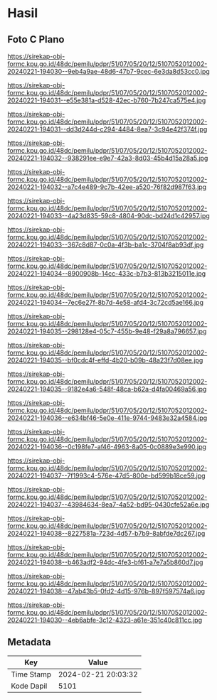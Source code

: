 # Hasil

## Foto C Plano

https://sirekap-obj-formc.kpu.go.id/48dc/pemilu/pdpr/51/07/05/20/12/5107052012002-20240221-194030--9eb4a9ae-48d6-47b7-9cec-6e3da8d53cc0.jpg

https://sirekap-obj-formc.kpu.go.id/48dc/pemilu/pdpr/51/07/05/20/12/5107052012002-20240221-194031--e55e381a-d528-42ec-b760-7b247ca575e4.jpg

https://sirekap-obj-formc.kpu.go.id/48dc/pemilu/pdpr/51/07/05/20/12/5107052012002-20240221-194031--dd3d244d-c294-4484-8ea7-3c94e42f374f.jpg

https://sirekap-obj-formc.kpu.go.id/48dc/pemilu/pdpr/51/07/05/20/12/5107052012002-20240221-194032--938291ee-e9e7-42a3-8d03-45b4d15a28a5.jpg

https://sirekap-obj-formc.kpu.go.id/48dc/pemilu/pdpr/51/07/05/20/12/5107052012002-20240221-194032--a7c4e489-9c7b-42ee-a520-76f82d987f63.jpg

https://sirekap-obj-formc.kpu.go.id/48dc/pemilu/pdpr/51/07/05/20/12/5107052012002-20240221-194033--4a23d835-59c8-4804-90dc-bd24d1c42957.jpg

https://sirekap-obj-formc.kpu.go.id/48dc/pemilu/pdpr/51/07/05/20/12/5107052012002-20240221-194033--367c8d87-0c0a-4f3b-ba1c-3704f8ab93df.jpg

https://sirekap-obj-formc.kpu.go.id/48dc/pemilu/pdpr/51/07/05/20/12/5107052012002-20240221-194034--8900908b-14cc-433c-b7b3-813b3215011e.jpg

https://sirekap-obj-formc.kpu.go.id/48dc/pemilu/pdpr/51/07/05/20/12/5107052012002-20240221-194034--7ec6e27f-8b7d-4e58-afd4-3c72cd5ae166.jpg

https://sirekap-obj-formc.kpu.go.id/48dc/pemilu/pdpr/51/07/05/20/12/5107052012002-20240221-194035--298128e4-05c7-455b-9e48-f29a8a796657.jpg

https://sirekap-obj-formc.kpu.go.id/48dc/pemilu/pdpr/51/07/05/20/12/5107052012002-20240221-194035--bf0cdc4f-effd-4b20-b09b-48a23f7d08ee.jpg

https://sirekap-obj-formc.kpu.go.id/48dc/pemilu/pdpr/51/07/05/20/12/5107052012002-20240221-194035--9182e4a6-548f-48ca-b62a-d4fa00469a56.jpg

https://sirekap-obj-formc.kpu.go.id/48dc/pemilu/pdpr/51/07/05/20/12/5107052012002-20240221-194036--e634bf46-5e0e-411e-9744-9483e32a4584.jpg

https://sirekap-obj-formc.kpu.go.id/48dc/pemilu/pdpr/51/07/05/20/12/5107052012002-20240221-194036--0c198fe7-af46-4963-8a05-0c0889e3e990.jpg

https://sirekap-obj-formc.kpu.go.id/48dc/pemilu/pdpr/51/07/05/20/12/5107052012002-20240221-194037--7f1993c4-576e-47d5-800e-bd599b18ce59.jpg

https://sirekap-obj-formc.kpu.go.id/48dc/pemilu/pdpr/51/07/05/20/12/5107052012002-20240221-194037--43984634-8ea7-4a52-bd95-0430cfe52a6e.jpg

https://sirekap-obj-formc.kpu.go.id/48dc/pemilu/pdpr/51/07/05/20/12/5107052012002-20240221-194038--8227581a-723d-4d57-b7b9-8abfde7dc267.jpg

https://sirekap-obj-formc.kpu.go.id/48dc/pemilu/pdpr/51/07/05/20/12/5107052012002-20240221-194038--b463adf2-94dc-4fe3-bf61-a7e7a5b860d7.jpg

https://sirekap-obj-formc.kpu.go.id/48dc/pemilu/pdpr/51/07/05/20/12/5107052012002-20240221-194038--47ab43b5-0fd2-4d15-976b-897f597574a6.jpg

https://sirekap-obj-formc.kpu.go.id/48dc/pemilu/pdpr/51/07/05/20/12/5107052012002-20240221-194030--4eb6abfe-3c12-4323-a61e-351c40c811cc.jpg


## Metadata

| Key        | Value               |
| ---------- | ------------------- |
| Time Stamp | 2024-02-21 20:03:32 |
| Kode Dapil | 5101                |



